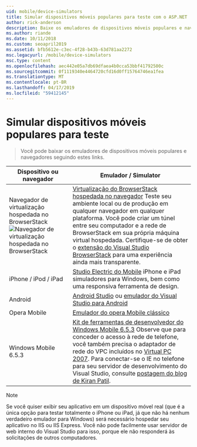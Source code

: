 ```yaml
---
uid: mobile/device-simulators
title: Simular dispositivos móveis populares para teste com o ASP.NET | Microsoft Docs
author: rick-anderson
description: Baixe os emuladores de dispositivos móveis populares e navegadores para testar com o aplicativo ASP.NET. Inclui o iPhone, Android, BrowserStack e muito mais.
ms.author: riande
ms.date: 10/11/2018
ms.custom: seoapril2019
ms.assetid: bfb5612e-c3ec-4f28-b43b-63d781aa2272
msc.legacyurl: /mobile/device-simulators
msc.type: content
ms.openlocfilehash: aec442e05a7db69dfaea4b0cca53bbf41792500c
ms.sourcegitcommit: 0f1119340e4464720cfd16d0ff15764746ea1fea
ms.translationtype: MT
ms.contentlocale: pt-BR
ms.lasthandoff: 04/17/2019
ms.locfileid: "59412145"
---
```

# <a name="simulate-popular-mobile-devices-for-testing"></a>Simular dispositivos móveis populares para teste

> Você pode baixar os emuladores de dispositivos móveis populares e navegadores seguindo estes links.

| Dispositivo ou navegador | Emulador / Simulator |
| --- | --- |
| Navegador de virtualização hospedada no BrowserStack ![Navegador de virtualização hospedada no BrowserStack](device-simulators/_static/image1.png) | [Virtualização do BrowserStack hospedada no navegador](http://browserstack.com) Teste seu ambiente local ou de produção em qualquer navegador em qualquer plataforma. Você pode criar um túnel entre seu computador e a rede de BrowserStack em sua própria máquina virtual hospedada. Certifique-se de obter o [extensão do Visual Studio BrowserStack](https://marketplace.visualstudio.com/items?itemName=browserstackcom.BrowserStack) para uma experiência ainda mais transparente. |
| iPhone / iPod / iPad | [Studio Electric do Mobile](http://www.electricplum.com/studio.aspx) iPhone e iPad simuladores para Windows, bem como uma responsiva ferramenta de design. |
| Android | [Android Studio](https://developer.android.com/studio/) ou [emulador do Visual Studio para Android](https://visualstudio.microsoft.com/vs/msft-android-emulator/) |
| Opera Mobile | [Emulador do opera Mobile clássico](https://www.opera.com/developer/mobile-emulator) |
| Windows Mobile 6.5.3 | [Kit de ferramentas de desenvolvedor do Windows Mobile 6.5.3](https://www.microsoft.com/downloads/en/details.aspx?FamilyID=c0213f68-2e01-4e5c-a8b2-35e081dcf1ca&amp;displaylang=en) Observe que para conceder o acesso à rede de telefone, você também precisa o adaptador de rede do VPC incluídos no [Virtual PC 2007](https://www.microsoft.com/downloads/en/details.aspx?FamilyID=04d26402-3199-48a3-afa2-2dc0b40a73b6&amp;DisplayLang=en). Para conectar-se o IE no telefone para seu servidor de desenvolvimento do Visual Studio, consulte [postagem do blog de Kiran Patil](http://kiranpatils.wordpress.com/2009/11/19/access-internetlocal-website-from-your-windows-mobile-device-emulators/). |

> [!NOTE]
> Se você quiser exibir seu aplicativo em um dispositivo móvel real (que é a única opção para testar totalmente o iPhone ou iPad, já que não há nenhum verdadeiro emulador para Windows) será necessário hospedar seu aplicativo no IIS ou IIS Express. Você não pode facilmente usar servidor de web interno do Visual Studio para isso, porque ele não responderá às solicitações de outros computadores.
